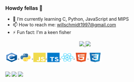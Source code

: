 ### Howdy fellas 🤠

- 🌱 I’m currently learning C, Python, JavaScript and MIPS
- 📫 How to reach me: willschmidt1997@gmail.com
- ⚡ Fun fact: I'm a keen fisher


<div align="center">
  <a href="https://github.com/WillSchmidt97">
  <img height="180em" src="https://github-readme-stats.vercel.app/api?username=WillSchmidt97&show_icons=true&theme=dark&include_all_commits=true&count_private=true"/>
  <img height="180em" src="https://github-readme-stats.vercel.app/api/top-langs/?username=WillSchmidt97&layout=compact&langs_count=7&theme=dark"/>
</div>

<div style="display: inline_block"><br>
  <img align="center" alt="Will-C" height="30" width="40" src="https://github.com/devicons/devicon/blob/master/icons/c/c-original.svg">
  <img align="center" alt="Will-Python" height="30" width="40" src="https://raw.githubusercontent.com/devicons/devicon/master/icons/python/python-original.svg">
  <img align="center" alt="Will-JS" height="30" width="40" src="https://raw.githubusercontent.com/devicons/devicon/master/icons/javascript/javascript-plain.svg">
  <img align="center" alt="Will-TS" height="30" width="40" src="https://raw.githubusercontent.com/devicons/devicon/master/icons/typescript/typescript-plain.svg">
  <img align="center" alt="Will-React" height="30" width="40" src="https://raw.githubusercontent.com/devicons/devicon/master/icons/react/react-original.svg">
  <img align="center" alt="Will-HTML" height="30" width="40" src="https://raw.githubusercontent.com/devicons/devicon/master/icons/html5/html5-original.svg">
  <img align="center" alt="Will-CSS" height="30" width="40" src="https://raw.githubusercontent.com/devicons/devicon/master/icons/css3/css3-original.svg">
</div>

##

<div>
  <a href = "mailto:willschmidt1997@gmail.com"><img src="https://img.shields.io/badge/-Gmail-%23333?style=for-the-badge&logo=gmail&logoColor=white" target="_blank"></a>
  <a href = "https://www.linkedin.com/in/william-schmidt-587a1b221/" target="_blank"><img src="https://img.shields.io/badge/-LinkedIn-%230077B5?style=for-the-badge&logo=linkedin&logoColor=white" target="_blank"></a> 
  <a href = "https://t.me/dev_bill" target="_blank"><img src="https://img.shields.io/badge/Telegram-2CA5E0?style=for-the-badge&logo=telegram&logoColor=white"></a> 
</div>
